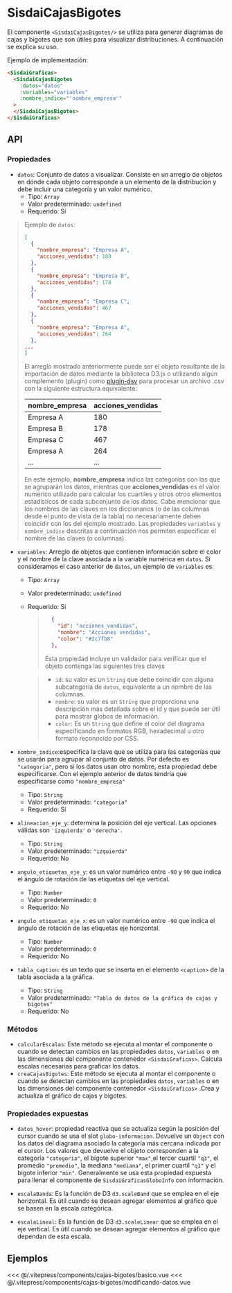 <script setup>
    import Basico from "../../.vitepress/components/cajas-bigotes/basico.vue";
    import ModificandoDatos from "../../.vitepress/components/cajas-bigotes/modificando-datos.vue";
</script>

# SisdaiCajasBigotes

El componente `<SisdaiCajasBigotes/>` se utiliza para generar diagramas de cajas y bigotes que son útiles para visualizar distribuciones. A continuación se explica su uso.

Ejemplo de implementación:

```html
<SisdaiGraficas>
  <SisdaiCajasBigotes
    :datos="datos"
    :variables="variables"
    :nombre_indice="'nombre_empresa'"
  >
  </SisdaiCajasBigotes>
</SisdaiGraficas>
```

## API

### Propiedades

- `datos`: Conjunto de datos a visualizar. Consiste en un arreglo de objetos en dónde cada objeto corresponde a un elemento de la distribución y debe incluir una categoría y un valor numérico.
  - Tipo: `Array`
  - Valor predeterminado: `undefined`
  - Requerido: Sí

> Ejemplo de `datos`:
>
> ```json
> [
>   {
>     "nombre_empresa": "Empresa A",
>     "acciones_vendidas": 180
>   },
>   {
>     "nombre_empresa": "Empresa B",
>     "acciones_vendidas": 178
>   },
>   {
>     "nombre_empresa": "Empresa C",
>     "acciones_vendidas": 467
>   },
>   {
>     "nombre_empresa": "Empresa A",
>     "acciones_vendidas": 264
>   },
> ...
> ]
> ```
>
> El arreglo mostrado anteriormente puede ser el objeto resultante de la importación de datos mediante la biblioteca D3.js o utilizando algún complemento (plugin) como [plugin-dsv](https://www.npmjs.com/package/@rollup/plugin-dsv) para procesar un archivo .csv con la siguiente estructura equivalente:
>
> <table>
> <thead>
> <tr>
> <th>nombre_empresa</th>
> <th>acciones_vendidas</th>
> </tr>
> </thead>
> <tbody>
> <tr>
> <td>Empresa A</td>
> <td>180</td>
> </tr>
> <tr>
> <td>Empresa B</td>
> <td>178</td>
> </tr>
> <tr>
> <td>Empresa C</td>
> <td>467</td>
> </tr>
> <tr>
> <td>Empresa A</td>
> <td>264</td>
> </tr>
> <tr>
> <td>...</td>
> <td>...</td>
> </tr>
>
> </tbody>
> </table>
>
> En este ejemplo, **nombre_empresa** indica las categorías con las que se agruparán los datos, mientras que **acciones_vendidas** es el valor numérico utilizado para calcular los cuartiles y otros otros elementos estadísticos de cada subconjunto de los datos. Cabe mencionar que los nombres de las claves en los diccionarios (o de las columnas desde el punto de vista de la tabla) no necesariamente deben coincidir con los del ejemplo mostrado. Las propiedades `variables` y `nombre_indice` descritas a continuación nos permiten especificar el nombre de las claves (o columnas).

- `variables`: Arreglo de objetos que contienen información sobre el color y el nombre de la clave asociada a la variable numérica en `datos`. Si consideramos el caso anterior de `datos`, un ejemplo de `variables` es:

  - Tipo: `Array`
  - Valor predeterminado: `undefined`
  - Requerido: Sí

    > ```json
    >   {
    >     "id": "acciones_vendidas",
    >     "nombre": "Acciones vendidas",
    >     "color": "#2c7fb8"
    >   },
    > ```
    >
    > Esta propiedad incluye un validador para verificar que el objeto contenga las siguientes tres claves

    > - `id`: su valor es un `String` que debe coincidir con alguna subcategoría de `datos`, equivalente a un nombre de las columnas.
    > - `nombre`: su valor es un `String` que proporciona una descripción más detallada sobre el id y que puede ser útil para mostrar globos de información.
    > - `color`: Es un `String` que define el color del diagrama especificando en formatos RGB, hexadecimal u otro formato reconocido por CSS.

- `nombre_indice`:especifica la clave que se utiliza para las categorías que se usarán para agrupar al conjunto de datos. Por defecto es `"categoria"`, pero si los datos usan otro nombre, esta propiedad debe especificarse. Con el ejemplo anterior de datos tendría que especificarse como `"nombre_empresa"`
  - Tipo: `String`
  - Valor predeterminado: `"categoria"`
  - Requerido: Sí
- `alineacion_eje_y`: determina la posición del eje vertical. Las opciones válidas son `'izquierda'` o `'derecha'`.
  - Tipo: `String`
  - Valor predeterminado: `"izquierda"`
  - Requerido: No
- `angulo_etiquetas_eje_y`: es un valor numérico entre `-90` y `90` que indica el ángulo de rotación de las etiquetas del eje vertical.
  - Tipo: `Number`
  - Valor predeterminado: `0`
  - Requerido: No
- `angulo_etiquetas_eje_x`: es un valor numérico entre `-90` que indica el ángulo de rotación de las etiquetas eje horizontal.
  - Tipo: `Number`
  - Valor predeterminado: `0`
  - Requerido: No
- `tabla_caption`: es un texto que se inserta en el elemento `<caption>` de la tabla asociada a la gráfica.
  - Tipo: `String`
  - Valor predeterminado: `"Tabla de datos de la gráfica de cajas y bigotes"`
  - Requerido: No

### Métodos

- `calcularEscalas`: Este método se ejecuta al montar el componente o cuando se detectan cambios en las propiedades `datos`, `variables` o en las dimensiones del componente contenedor `<SisdaiGraficas>`. Calcula escalas necesarias para graficar los datos.
- `creaCajasBigotes`: Este método se ejecuta al montar el componente o cuando se detectan cambios en las propiedades `datos`, `variables` o en las dimensiones del componente contenedor `<SisdaiGraficas>` .Crea y actualiza el gráfico de cajas y bigotes.

### Propiedades expuestas

- `datos_hover`: propiedad reactiva que se actualiza según la posición del cursor cuando se usa el slot `globo-informacion`. Devuelve un `Object` con los datos del diagrama asociado la categoría más cercana indicada por el cursor. Los valores que devuelve el objeto corresponden a la categoría `"categoria"`, el bigote superior `"max"`,el tercer cuartil `"q3"`, el promedio `"promedio"`, la mediana `"mediana"`, el primer cuartil `"q1"` y el bigote inferior `"min"`. Generalmente se usa esta propiedad expuesta para llenar el componente de `SisdaiGraficasGloboInfo` con información.

- `escalaBanda`: Es la función de D3 `d3.scaleBand` que se emplea en el eje horizontal. Es útil cuando se desean agregar elementos al gráfico que se basen en la escala categórica.

- `escalaLineal`: Es la función de D3 `d3.scaleLinear` que se emplea en el eje vertical. Es útil cuando se desean agregar elementos al gráfico que dependan de esta escala.

## Ejemplos

<Basico/>
<<< @/.vitepress/components/cajas-bigotes/basico.vue

<ModificandoDatos/>
<<< @/.vitepress/components/cajas-bigotes/modificando-datos.vue
